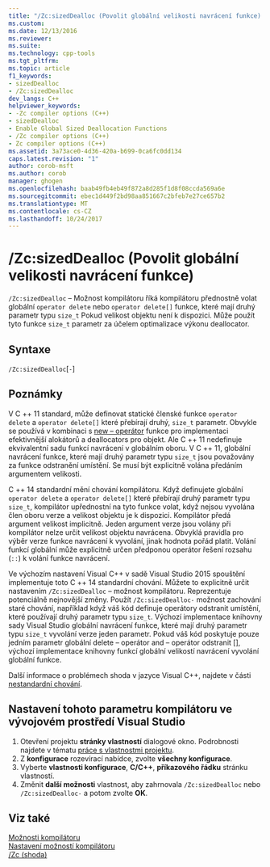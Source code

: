 ```yaml
---
title: "/Zc:sizedDealloc (Povolit globální velikosti navrácení funkce) | Microsoft Docs"
ms.custom: 
ms.date: 12/13/2016
ms.reviewer: 
ms.suite: 
ms.technology: cpp-tools
ms.tgt_pltfrm: 
ms.topic: article
f1_keywords:
- sizedDealloc
- /Zc:sizedDealloc
dev_langs: C++
helpviewer_keywords:
- -Zc compiler options (C++)
- sizedDealloc
- Enable Global Sized Deallocation Functions
- /Zc compiler options (C++)
- Zc compiler options (C++)
ms.assetid: 3a73ace0-4d36-420a-b699-0ca6fc0dd134
caps.latest.revision: "1"
author: corob-msft
ms.author: corob
manager: ghogen
ms.openlocfilehash: baab49fb4eb49f872a8d285f1d8f08ccda569a6e
ms.sourcegitcommit: ebec1d449f2bd98aa851667c2bfeb7e27ce657b2
ms.translationtype: MT
ms.contentlocale: cs-CZ
ms.lasthandoff: 10/24/2017
---
```

# <a name="zcsizeddealloc-enable-global-sized-deallocation-functions"></a>/Zc:sizedDealloc (Povolit globální velikosti navrácení funkce)  
`/Zc:sizedDealloc` – Možnost kompilátoru říká kompilátoru přednostně volat globální `operator delete` nebo `operator delete[]` funkce, které mají druhý parametr typu `size_t` Pokud velikost objektu není k dispozici. Může použít tyto funkce `size_t` parametr za účelem optimalizace výkonu deallocator.   
  
## <a name="syntax"></a>Syntaxe  
`/Zc:sizedDealloc`[`-`\]  
  
## <a name="remarks"></a>Poznámky  
  
V C ++ 11 standard, může definovat statické členské funkce `operator delete` a `operator delete[]` které přebírají druhý, `size_t` parametr. Obvykle se používá v kombinaci s [new – operátor](../../cpp/new-operator-cpp.md) funkce pro implementaci efektivnější alokátorů a deallocators pro objekt. Ale C ++ 11 nedefinuje ekvivalentní sadu funkcí navrácení v globálním oboru. V C ++ 11, globální navrácení funkce, které mají druhý parametr typu `size_t` jsou považovány za funkce odstranění umístění. Se musí být explicitně volána předáním argumentem velikosti.  
  
C ++ 14 standardní mění chování kompilátoru. Když definujete globální `operator delete` a `operator delete[]` které přebírají druhý parametr typu `size_t`, kompilátor upřednostní na tyto funkce volat, když nejsou vyvolána člen oboru verze a velikost objektu je k dispozici. Kompilátor předá argument velikost implicitně. Jeden argument verze jsou volány při kompilátor nelze určit velikost objektu navrácena. Obvyklá pravidla pro výběr verze funkce navrácení k vyvolání, jinak hodnota pořád platit. Volání funkcí globální může explicitně určen předponou operátor řešení rozsahu (`::`) k volání funkce navrácení.  
  
Ve výchozím nastavení Visual C++ v sadě Visual Studio 2015 spouštění implementuje toto C ++ 14 standardní chování. Můžete to explicitně určit nastavením `/Zc:sizedDealloc` – možnost kompilátoru. Reprezentuje potenciálně nejnovější změny. Použít `/Zc:sizedDealloc-` možnost zachování staré chování, například když váš kód definuje operátory odstranit umístění, které používají druhý parametr typu `size_t`. Výchozí implementace knihovny sady Visual Studio globální navrácení funkce, které mají druhý parametr typu `size_t` vyvolání verze jeden parametr. Pokud váš kód poskytuje pouze jedním parametr globální delete – operátor and – operátor odstranit [], výchozí implementace knihovny funkcí globální velikostí navrácení vyvolání globální funkce.  
  
Další informace o problémech shoda v jazyce Visual C++, najdete v části [nestandardní chování](../../cpp/nonstandard-behavior.md).  
  
## <a name="to-set-this-compiler-option-in-the-visual-studio-development-environment"></a>Nastavení tohoto parametru kompilátoru ve vývojovém prostředí Visual Studio  
1.  Otevření projektu **stránky vlastností** dialogové okno. Podrobnosti najdete v tématu [práce s vlastnostmi projektu](../../ide/working-with-project-properties.md).  
2.  Z **konfigurace** rozevírací nabídce, zvolte **všechny konfigurace**.  
3.  Vyberte **vlastnosti konfigurace**, **C/C++**, **příkazového řádku** stránku vlastností.  
4.  Změnit **další možnosti** vlastnost, aby zahrnovala `/Zc:sizedDealloc` nebo `/Zc:sizedDealloc-` a potom zvolte **OK**.  
  
## <a name="see-also"></a>Viz také  
[Možnosti kompilátoru](../../build/reference/compiler-options.md)  
[Nastavení možností kompilátoru](../../build/reference/setting-compiler-options.md)  
[/Zc (shoda)](../../build/reference/zc-conformance.md)  
